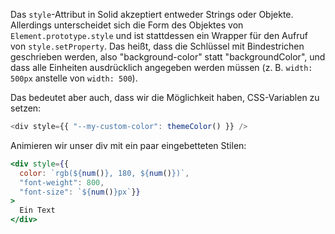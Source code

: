 Das `style`-Attribut in Solid akzeptiert entweder Strings oder Objekte. Allerdings unterscheidet sich die Form des Objektes von `Element.prototype.style` und ist stattdessen ein Wrapper für den Aufruf von `style.setProperty`. Das heißt, dass die Schlüssel mit Bindestrichen geschrieben werden, also "background-color" statt "backgroundColor", und dass alle Einheiten ausdrücklich angegeben werden müssen (z. B. `width: 500px` anstelle von `width: 500`).

Das bedeutet aber auch, dass wir die Möglichkeit haben, CSS-Variablen zu setzen:

```js
<div style={{ "--my-custom-color": themeColor() }} />
```

Animieren wir unser div mit ein paar eingebetteten Stilen:
```jsx
<div style={{
  color: `rgb(${num()}, 180, ${num()})`,
  "font-weight": 800,
  "font-size": `${num()}px`}}
>
  Ein Text
</div>
```
